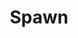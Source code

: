 ---
title: Spawn
issue: 58A
issue_nr: 58
full_title: Orphans
subtitle: ''
story_arc: ''
crossover: ''
variant: A
publisher: Image Comics
creators: 
  - Todd McFarlane
release_date: Feb 1997
release_year: 1997
genre:
  - Action
  - Adventure
  - Crime
  - Fantasy
  - Horror
  - Science Fiction
  - Super-Heroes
  - Thriller
format: Comic
pages: 32
signed_by: Greg Capullo
price: 7.50
---